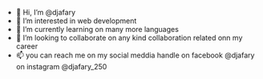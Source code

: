 - 👋 Hi, I’m @djafary
- 👀 I’m interested in web development
- 🌱 I’m currently learning on many more languages
- 💞️ I’m looking to collaborate on any kind collaboration related onn my career
- 📫 you can reach me on my social meddia handle on facebook @djafary on instagram @djafary_250

<!---
djafary/djafary is a ✨ special ✨ repository because its `README.md` (this file) appears on your GitHub profile.
You can click the Preview link to take a look at your changes.
--->
